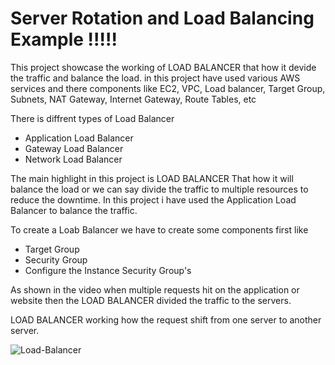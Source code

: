 # Server Rotation and Load Balancing Example !!!!!

This project showcase the working of LOAD BALANCER that how it devide the traffic and balance the load.
in this project have used various AWS services and there components like EC2, VPC, Load balancer, Target Group, Subnets, NAT Gateway, Internet Gateway, Route Tables, etc

There is diffrent types of Load Balancer
- Application Load Balancer
- Gateway Load Balancer
- Network Load Balancer

The main highlight in this project is LOAD BALANCER
That how it will balance the load or we can say divide the traffic to multiple resources to reduce the downtime. In this project i have used the Application Load Balancer to balance the traffic. 

To create a Loab Balancer we have to create some components first like
- Target Group
- Security Group
- Configure the Instance Security Group's 


As shown in the video when multiple requests hit on the application or website then the LOAD BALANCER divided the traffic to the servers.

LOAD BALANCER working 
how the request shift from one server to another server.

![Load-Balancer](https://github.com/user-attachments/assets/03972aaf-d831-4753-a054-7999da256cdd)
